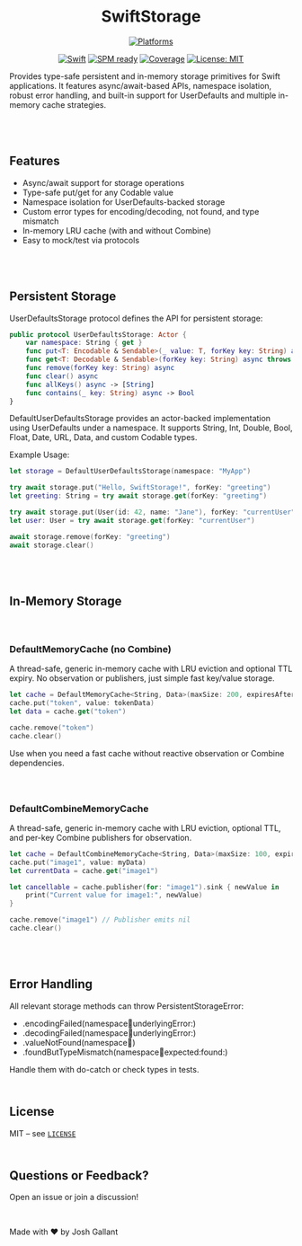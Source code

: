 <div align="center">

<h1>SwiftStorage</h1>

[![Platforms](https://img.shields.io/badge/Platforms-iOS%2016%2B%20%7C%20iPadOS%2016%2B%20%7C%20macOS%2013%2B%20%7C%20watchOS%209%2B%20%7C%20tvOS%2016%2B%20%7C%20visionOS%201%2B-blue.svg?style=flat)](#requirements)
<br>

[![Swift](https://img.shields.io/badge/Swift-5.9%2B-orange.svg?style=flat)](https://swift.org)
[![SPM ready](https://img.shields.io/badge/SPM-ready-brightgreen.svg?style=flat-square)](https://swift.org/package-manager/)
[![Coverage](https://img.shields.io/badge/Coverage-99.1%25-brightgreen.svg?style=flat)](#)
[![License: MIT](https://img.shields.io/badge/License-MIT-yellow.svg)](./LICENSE)

</div>

Provides type-safe persistent and in-memory storage primitives for Swift applications. It features async/await-based APIs, namespace isolation, robust error handling, and built-in support for UserDefaults and multiple in-memory cache strategies.

## <br><br> Features

- Async/await support for storage operations
- Type-safe put/get for any Codable value
- Namespace isolation for UserDefaults-backed storage
- Custom error types for encoding/decoding, not found, and type mismatch
- In-memory LRU cache (with and without Combine)
- Easy to mock/test via protocols

## <br><br> Persistent Storage

UserDefaultsStorage protocol defines the API for persistent storage:

```Swift
public protocol UserDefaultsStorage: Actor {
    var namespace: String { get }
    func put<T: Encodable & Sendable>(_ value: T, forKey key: String) async throws
    func get<T: Decodable & Sendable>(forKey key: String) async throws -> T
    func remove(forKey key: String) async
    func clear() async
    func allKeys() async -> [String]
    func contains(_ key: String) async -> Bool
}
```

DefaultUserDefaultsStorage provides an actor-backed implementation using UserDefaults under a namespace. It supports String, Int, Double, Bool, Float, Date, URL, Data, and custom Codable types.

Example Usage:

```Swift
let storage = DefaultUserDefaultsStorage(namespace: "MyApp")

try await storage.put("Hello, SwiftStorage!", forKey: "greeting")
let greeting: String = try await storage.get(forKey: "greeting")

try await storage.put(User(id: 42, name: "Jane"), forKey: "currentUser")
let user: User = try await storage.get(forKey: "currentUser")

await storage.remove(forKey: "greeting")
await storage.clear()
```

## <br><br> In-Memory Storage

### <br><br> DefaultMemoryCache (no Combine)

A thread-safe, generic in-memory cache with LRU eviction and optional TTL expiry. No observation or publishers, just simple fast key/value storage.

```Swift
let cache = DefaultMemoryCache<String, Data>(maxSize: 200, expiresAfter: 30)
cache.put("token", value: tokenData)
let data = cache.get("token")

cache.remove("token")
cache.clear()
```

Use when you need a fast cache without reactive observation or Combine dependencies.

### <br><br> DefaultCombineMemoryCache

A thread-safe, generic in-memory cache with LRU eviction, optional TTL, and per-key Combine publishers for observation.

```Swift
let cache = DefaultCombineMemoryCache<String, Data>(maxSize: 100, expiresAfter: 60)
cache.put("image1", value: myData)
let currentData = cache.get("image1")

let cancellable = cache.publisher(for: "image1").sink { newValue in
    print("Current value for image1:", newValue)
}

cache.remove("image1") // Publisher emits nil
cache.clear()
```

## <br><br> Error Handling

All relevant storage methods can throw PersistentStorageError:

- .encodingFailed(namespace:key:underlyingError:)
- .decodingFailed(namespace:key:underlyingError:)
- .valueNotFound(namespace:key:)
- .foundButTypeMismatch(namespace:key:expected:found:)

Handle them with do-catch or check types in tests.

## <br> License

MIT – see [`LICENSE`](./LICENSE)

## <br> Questions or Feedback?

Open an issue or join a discussion!

<br>

Made with ❤️ by Josh Gallant
